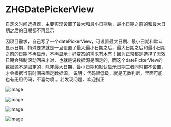 # ZHGDatePickerView
自定义时间选择器，主要实现设置了最大和最小日期后，最小日期之前的和最大日期之后的日期都不再显示


因项目需求，自己写了一个datePickerView，可设置最大日期、最小日期和默认显示日期，特殊要求就是一旦设置了最大最小日期之后，最大日期之后和最小日期之前的日期不再显示，不再显示！好变态的需求有木有！因为正常都是选择了无效日期会强制滚动回来才对，也就是说数据源是固定的，而这个datePickerView的数据源不是固定的，除非最大日期、最小日期和默认显示日期三者同时都不设置，才会根据当前时间来固定数据源。 说明：代码很低级，就是无数判断，里面可能也有无用代码，不喜勿喷 。若发现问题，欢迎指正

![image](https://github.com/WangZhGuangDev/ZHGDatePickerView/blob/master/ZHGDatePickerView/ZHGDatePickerView/Assets.xcassets/1.imageset/1.gif)

![image](https://github.com/WangZhGuangDev/ZHGDatePickerView/blob/master/ZHGDatePickerView/ZHGDatePickerView/Assets.xcassets/2.imageset/2.gif)

![image](https://github.com/WangZhGuangDev/ZHGDatePickerView/blob/master/ZHGDatePickerView/ZHGDatePickerView/Assets.xcassets/3.imageset/3.gif)

![image](https://github.com/WangZhGuangDev/ZHGDatePickerView/blob/master/ZHGDatePickerView/ZHGDatePickerView/Assets.xcassets/4.imageset/4.gif)

